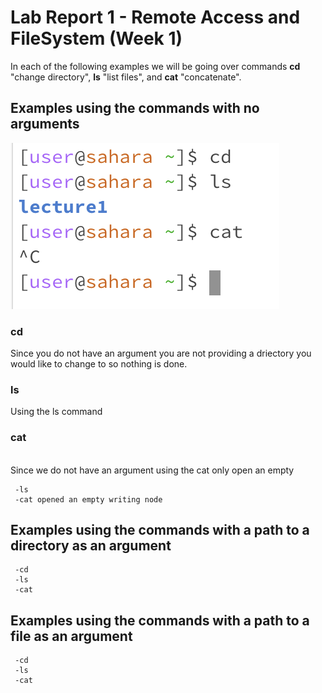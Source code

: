 # Lab Report 1 - Remote Access and FileSystem (Week 1)
In each of the following examples we will be going over commands **cd** "change directory", **ls** "list files", and **cat** "concatenate".
## Examples using the commands with no arguments
![Image](ex1.png) <br>
### cd 
Since you do not have an argument you are not providing a driectory you would like to change to so nothing is done.
### ls
Using the ls command
### cat

<br> Since we do not have an argument using the cat only open an empty

     -ls
     -cat opened an empty writing node
## Examples using the commands with a path to a directory as an argument
     -cd
     -ls
     -cat
## Examples using the commands with a path to a file as an argument
     -cd
     -ls
     -cat
